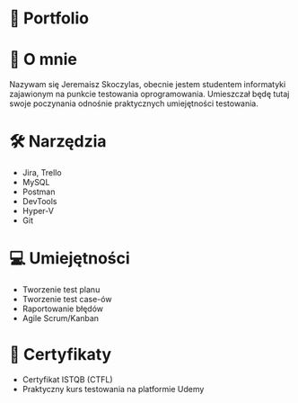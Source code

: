 # 📘 Portfolio

# 👦 O mnie
Nazywam się Jeremaisz Skoczylas, obecnie jestem studentem informatyki zajawionym na punkcie testowania oprogramowania. Umieszczał będę tutaj swoje poczynania odnośnie praktycznych umiejętności testowania.

# 🛠 Narzędzia
- Jira, Trello
- MySQL
- Postman
- DevTools
- Hyper-V
- Git
# 💻 Umiejętności
- Tworzenie test planu
- Tworzenie test case-ów
- Raportowanie błędów
- Agile Scrum/Kanban
# 🏅 Certyfikaty
- Certyfikat ISTQB (CTFL)
- Praktyczny kurs testowania na platformie Udemy


